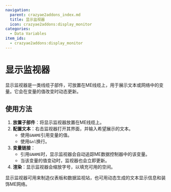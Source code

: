 ```yaml
---
navigation:
  parent: crazyae2addons_index.md
  title: 显示监视器
  icon: crazyae2addons:display_monitor
categories:
  - Data Variables
item_ids:
  - crazyae2addons:display_monitor
---
```


# 显示监视器

显示监视器是一类线缆子部件，可放置在ME线缆上，用于展示文本或网络中的变量。它会在变量的值改变时动态更新。

## 使用方法

1. **放置子部件**：将显示监视器放置在ME线缆上。
2. **配置文本**：右击监视器打开其界面，并输入希望展示的文本。
    - 使用`&NAME`引用变量的值。
    - 使用`&nl`换行。
3. **变量链接**：
    - 引用`&NAME`时，显示监视器会自动追踪ME数据控制器中的该变量。
    - 当该变量的值变动时，监视器也会立即更新。
4. **渲染**：显示监视器会缩放字号，以填充可用的空间。

显示监视器可用来制造仪表板和数据监视站，也可用动态生成的文本显示信息和装饰ME网络。